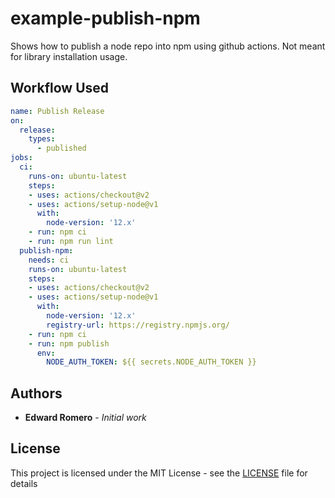 # example-publish-npm
Shows how to publish a node repo into npm using github actions. Not meant for library installation usage.

## Workflow Used

```yaml
name: Publish Release
on:
  release:
    types: 
      - published
jobs:
  ci:
    runs-on: ubuntu-latest
    steps:
    - uses: actions/checkout@v2
    - uses: actions/setup-node@v1
      with:
        node-version: '12.x'
    - run: npm ci
    - run: npm run lint
  publish-npm:
    needs: ci
    runs-on: ubuntu-latest
    steps:
    - uses: actions/checkout@v2
    - uses: actions/setup-node@v1
      with:
        node-version: '12.x'
        registry-url: https://registry.npmjs.org/
    - run: npm ci
    - run: npm publish
      env: 
        NODE_AUTH_TOKEN: ${{ secrets.NODE_AUTH_TOKEN }}
```

## Authors

* **Edward Romero** - *Initial work*

## License

This project is licensed under the MIT License - see the [LICENSE](LICENSE) file for details